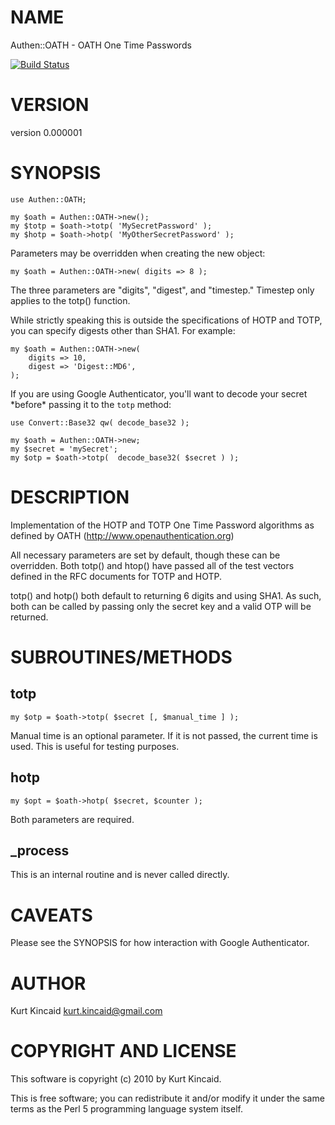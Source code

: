 # NAME

Authen::OATH - OATH One Time Passwords

[![Build Status](https://travis-ci.org/oalders/authen-oath.png?branch=master)](https://travis-ci.org/oalders/authen-oath)

# VERSION

version 0.000001

# SYNOPSIS

    use Authen::OATH;

    my $oath = Authen::OATH->new();
    my $totp = $oath->totp( 'MySecretPassword' );
    my $hotp = $oath->hotp( 'MyOtherSecretPassword' );

Parameters may be overridden when creating the new object:

    my $oath = Authen::OATH->new( digits => 8 );

The three parameters are "digits", "digest", and "timestep."
Timestep only applies to the totp() function.

While strictly speaking this is outside the specifications of
HOTP and TOTP, you can specify digests other than SHA1. For example:

    my $oath = Authen::OATH->new(
        digits => 10,
        digest => 'Digest::MD6',
    );

If you are using Google Authenticator, you'll want to decode your secret
\*before\* passing it to the `totp` method:

    use Convert::Base32 qw( decode_base32 );

    my $oath = Authen::OATH->new;
    my $secret = 'mySecret';
    my $otp = $oath->totp(  decode_base32( $secret ) );

# DESCRIPTION

Implementation of the HOTP and TOTP One Time Password algorithms
as defined by OATH (http://www.openauthentication.org)

All necessary parameters are set by default, though these can be
overridden. Both totp() and htop() have passed all of the test
vectors defined in the RFC documents for TOTP and HOTP.

totp() and hotp() both default to returning 6 digits and using SHA1.
As such, both can be called by passing only the secret key and a
valid OTP will be returned.

# SUBROUTINES/METHODS

## totp

    my $otp = $oath->totp( $secret [, $manual_time ] );

Manual time is an optional parameter. If it is not passed, the current
time is used. This is useful for testing purposes.

## hotp

    my $opt = $oath->hotp( $secret, $counter );

Both parameters are required.

## \_process

This is an internal routine and is never called directly.

# CAVEATS

Please see the SYNOPSIS for how interaction with Google Authenticator.

# AUTHOR

Kurt Kincaid <kurt.kincaid@gmail.com>

# COPYRIGHT AND LICENSE

This software is copyright (c) 2010 by Kurt Kincaid.

This is free software; you can redistribute it and/or modify it under
the same terms as the Perl 5 programming language system itself.

